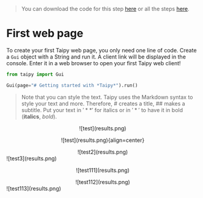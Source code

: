 > You can download the code for this step [here](../src/step_00.py) or all the steps [here](https://github.com/Avaiga/taipy-getting-started/tree/develop/src).

# First web page

To create your first Taipy web page, you only need one line of code. Create a `Gui` object with a String and run it. A client link will be displayed in the console. Enter it in a web browser to open your first Taipy web client!

```python
from taipy import Gui

Gui(page="# Getting started with *Taipy*").run()
```

> Note that you can style the text. Taipy uses the Markdown syntax to style your text and more. Therefore, # creates a title, ## makes a subtitle. Put your text in $'**'$ for italics or in $'*'$ to have it in bold (**italics**, *bold*).


<center>
![test](results.png)
</center>

<p align="center">
  ![test](results.png){align=center}
</p>

<div align="center">
  ![test2](results.png)
</div>

<div style="margin: auto">
  ![test3](results.png)
</div>

<p align="center">
![test111](results.png)
</p>

<div align="center">
![test112](results.png)
</div>

<div style="margin: auto">
![test113](results.png)
</div>